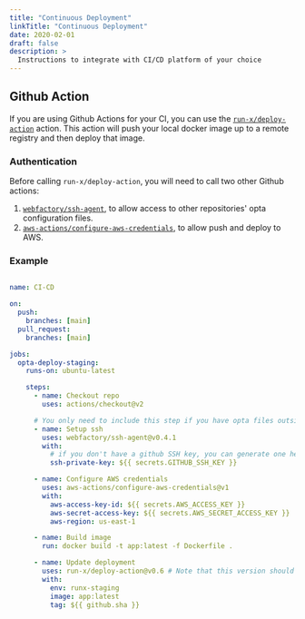 ```yaml
---
title: "Continuous Deployment"
linkTitle: "Continuous Deployment"
date: 2020-02-01
draft: false
description: >
  Instructions to integrate with CI/CD platform of your choice
---
```


## Github Action
If you are using Github Actions for your CI, you can use the [`run-x/deploy-action`](https://github.com/run-x/deploy-action) action. This action will push your local docker image up to a remote registry and then deploy that image.

### Authentication
Before calling `run-x/deploy-action`, you will need to call two other Github actions:
1. [`webfactory/ssh-agent`](https://github.com/run-x/webfactory/ssh-agent), to allow access to other repositories' opta configuration files.
2. [`aws-actions/configure-aws-credentials`](https://github.com/run-x/aws-actions/configure-aws-credentials), to allow push and deploy to AWS.

### Example

```yml

name: CI-CD

on:
  push:
    branches: [main]
  pull_request:
    branches: [main]

jobs:
  opta-deploy-staging:
    runs-on: ubuntu-latest

    steps:
      - name: Checkout repo
        uses: actions/checkout@v2

      # You only need to include this step if you have opta files outside of this repo
      - name: Setup ssh
        uses: webfactory/ssh-agent@v0.4.1
        with:
          # if you don't have a github SSH key, you can generate one here: https://docs.github.com/en/github/authenticating-to-github/generating-a-new-ssh-key-and-adding-it-to-the-ssh-agent
          ssh-private-key: ${{ secrets.GITHUB_SSH_KEY }}

      - name: Configure AWS credentials	
        uses: aws-actions/configure-aws-credentials@v1	
        with:	
          aws-access-key-id: ${{ secrets.AWS_ACCESS_KEY }}	
          aws-secret-access-key: ${{ secrets.AWS_SECRET_ACCESS_KEY }}	
          aws-region: us-east-1	

      - name: Build image
        run: docker build -t app:latest -f Dockerfile .

      - name: Update deployment
        uses: run-x/deploy-action@v0.6 # Note that this version should be the same as your CLI version
        with:
          env: runx-staging
          image: app:latest
          tag: ${{ github.sha }}

```
